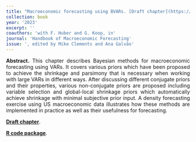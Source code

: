 ```yaml
---
title: "Macroeconomic forecasting using BVARs. [Draft chapter](https://www.dropbox.com/scl/fi/cry8xuxkwwdtc3matz8g1/HHK_bookchp.pdf?rlkey=45ysy3b2hpqykkxormms9bipe&dl=0)"
collection: book
year: '2023'
excerpt: ''
coauthors: 'with F. Huber and G. Koop, in' 
journal: 'Handbook of Macroeconomic Forecasting'
issue: ', edited by Mike Clements and Ana Galvão'
---
```


<p align="justify"> <b>Abstract.</b> This chapter describes Bayesian methods for macroeconomic forecasting using VARs. It covers various priors which have been proposed to achieve the shrinkage and parsimony that is necessary when working with large VARs in different ways. After discussing different conjugate priors and their properties, various non-conjugate priors are proposed including variable selection and global-local shrinkage priors which automatically achieve shrinkage with minimal subjective prior input.  A density forecasting exercise using US macroeconomic data illustrates how these methods are implemented in practice as well as their usefulness for forecasting.
</p>

[**Draft chapter**](https://www.dropbox.com/scl/fi/cry8xuxkwwdtc3matz8g1/HHK_bookchp.pdf?rlkey=45ysy3b2hpqykkxormms9bipe&dl=0).

[**R code package**](https://github.com/nhauzenb/hhk-bkchpt-bvars).


